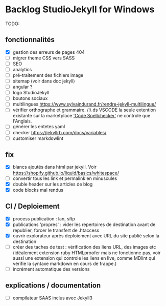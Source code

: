 # Backlog StudioJekyll for Windows

TODO:

## fonctionnalités

- [x] gestion des erreurs de pages 404
- [ ] migrer theme CSS vers SASS
- [ ] SEO
- [ ] analytics
- [ ] pré-traitement des fichiers image
- [ ] sitemap (voir dans doc jekyll)
- [ ] angular ?
- [ ] logo StudioJekyll
- [ ] boutons sociaux
- [ ] multilingues https://www.sylvaindurand.fr/rendre-jekyll-multilingue/
- [ ] vérifier orthographe et grammaire. /!\ ds VSCODE la seule extention existante sur la marketplace ['Code Spellchecker'](https://marketplace.visualstudio.com/items?itemName=streetsidesoftware.code-spell-checker) ne controle que l'Anglais.
- [ ] générer les entetes yaml
- [ ] checker https://jekyllrb.com/docs/variables/
- [ ] customiser markdowlint

## fix

- [x] blancs ajoutés dans html par jekyll. Voir https://shopify.github.io/liquid/basics/whitespace/ 
- [ ] convertir tous les link et permalink en minuscules
- [x] double header sur les articles de blog
- [x] code blocks mal rendus

## CI / Deploiement

- [x] process publication : lan, sftp
- [x] publications 'propres' : vider les repertoires de destination avant de republier, forcer le transfert de .htaccess
- [x] ouvrir explorateur après deploiement avec URL du site publié selon la destination
- [ ] créer des taches de test : vérification des liens URL, des images etc (idéalement extension ruby HTMLproofer mais ne fonctionne pas, voir aussi une extension qui controle les liens en live, comme MDlint qui vérifie la syntaxe markdown en cours de frappe.)
- [ ] incrément automatique des versions

## explications / documentation

- [ ] compilateur SAAS inclus avec Jekyll3
